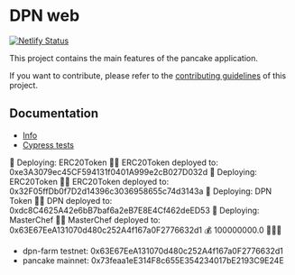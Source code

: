 # DPN web

[![Netlify Status](https://api.netlify.com/api/v1/badges/d7219dba-f87a-40af-8d1c-d3c50953ede9/deploy-status)](https://app.netlify.com/sites/dpn/deploys)

This project contains the main features of the pancake application.

If you want to contribute, please refer to the [contributing guidelines](./CONTRIBUTING.md) of this project.

## Documentation

- [Info](doc/Info.md)
- [Cypress tests](doc/Cypress.md)

 🚢 Deploying: ERC20Token
 🧞‍♂️ ERC20Token deployed to: 0xe3A3079ec45CF594131f0401A999e2cB027D032d
 🚢 Deploying: ERC20Token
 🧞‍♂️ ERC20Token deployed to: 0x32F05ffDb0f7D2d14396c3036958655c74d3143a
 🚢 Deploying: DPN Token
 🧞‍♂️ DPN deployed to: 0xdc8C4625A42e6bB7baf6a2eB7E8E4Cf462deED53
 🚢 Deploying: MasterChef
 🧞‍♂️ MasterChef deployed to: 0x63E67EeA131070d480c252A4f167a0F2776632d1
 💰 100000000.0
 🎉🎉🎉 
 
- dpn-farm testnet: 0x63E67EeA131070d480c252A4f167a0F2776632d1
- pancake mainnet: 0x73feaa1eE314F8c655E354234017bE2193C9E24E
